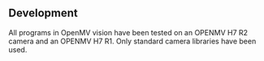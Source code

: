## Development
 All programs in OpenMV vision have been tested on an OPENMV H7 R2 camera and an OPENMV H7 R1. Only standard camera libraries have been used.
